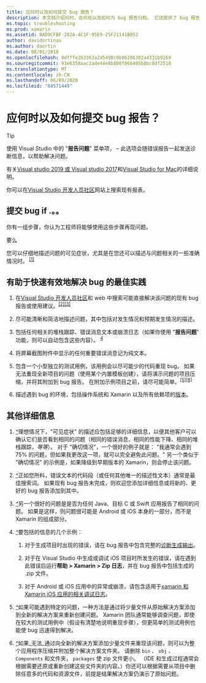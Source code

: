 ```yaml
---
title: 应何时以及如何提交 bug 报告？
description: 本文档介绍何时、在何处以及如何为 bug 报告归档。 它还提供了 bug 报告最佳实践，使工程师能够最好地诊断问题。
ms.topic: troubleshooting
ms.prod: xamarin
ms.assetid: 8AD9CFBF-282A-4C1F-95E9-25F21141B052
author: davidortinau
ms.author: daortin
ms.date: 08/01/2018
ms.openlocfilehash: 0dfffe2b3363a2d5498c0b8628b382a4331b9269
ms.sourcegitcommit: 93e6358aac2ade44e8b800f066405b8bc8df2510
ms.translationtype: MT
ms.contentlocale: zh-CN
ms.lasthandoff: 06/09/2020
ms.locfileid: "84571449"
---
```

# <a name="when-and-how-should-i-file-a-bug-report"></a>应何时以及如何提交 bug 报告？

> [!TIP]
> 使用 Visual Studio 中的 "**报告问题**" 菜单项， &ndash; 此选项会随错误报告一起发送诊断信息，以帮助解决问题。
>
> 有关[Visual studio 2019 或 Visual studio 2017](https://docs.microsoft.com/visualstudio/ide/how-to-report-a-problem-with-visual-studio)和[Visual Studio for Mac](https://docs.microsoft.com/visualstudio/mac/report-a-problem)的详细说明。
>
> 你可以在[Visual Studio 开发人员社区](https://developercommunity.visualstudio.com/)网站上搜索现有报表。

## <a name="file-a-bug-if"></a>提交 bug if .。。

你有一组步骤，你认为工程师将能够使用这些步骤再现问题。

要么

您可以仔细地描述问题的可见症状，尤其是在您还可以描述与问题相关的一些准确情况时。<sup> [[1]](#note-1)</sup>

## <a name="best-practices-to-help-address-bugs-quickly-and-efficiently"></a>有助于快速有效地解决 bug 的最佳实践

1. <a name="ref-1"></a>在[Visual Studio 开发人员社区](https://developercommunity.visualstudio.com/)和 web 中搜索可能直接解决该问题的现有 bug 报告或使用建议。<sup>[[2]](#note-2)</sup><sup>[[3]](#note-3)</sup>

1. <a name="ref-2"></a>尽可能清晰和简洁地描述问题，其中包括对发生情况和预期发生情况的描述。

1. <a name="ref-3"></a>包括任何相关的堆栈跟踪、错误消息文本或崩溃日志（如果你使用 "**报告问题**" 功能，则可以自动包含这些内容）。 <sup>[4](#note-4)</sup>

1. <a name="ref-4"></a>将屏幕截图附件中显示的任何重要错误消息记为纯文本。

1. <a name="ref-5"></a>包含一个小型独立的测试用例，该用例会以尽可能少的代码重现 bug。  如果无法重现全新项目的问题（使用某个内置模板创建），请将演示问题的项目压缩，并将其附加到 bug 报告。  在附加示例项目之前，请尽可能简单。<sup>[[5]](#note-5)</sup><sup>[[6]](#note-6)</sup>

1. <a name="ref-6"></a>描述遇到 bug 的环境，包括操作系统和 Xamarin 以及所有依赖项的[版本](~/cross-platform/troubleshooting/questions/version-logs.md)。

## <a name="additional-details"></a>其他详细信息

1. <a name="note-1"></a>[*^*](#ref-1)理想情况下，"可见症状" 的描述应包括足够的详细信息，以便其他客户可以确认它们是否看到相同的问题（相同的错误消息、相同的性能下降、相同的堆栈跟踪，_等等_）。 对于 "确切情况"，一个很好的例子就是： "我通常会遇到75% 的问题，但如果我更改这一项，就可以完全避免此问题。" 另一个类似于 "确切情况" 的示例是，如果降级到早期版本的 Xamarin，则会停止该问题。

1. <a name="note-2"></a>[*^*](#ref-2)正如您所料，错误文本的代码段（或任何其他唯一的描述性文本）通常是最佳搜索词。 如果现有 bug 报告未完成，则欢迎您添加详细信息或将新的、更好的 bug 报告添加到其中。

1. <a name="note-3"></a>[*^*](#ref-3)另一个很好的问题是是否为任何 Java、目标 C 或 Swift 应用报告了相同的问题。 如果是这样，则问题很可能是 Android 或 iOS 本身的一部分，而不是 Xamarin 的组成部分。

1. <a name="note-4"></a>[*^*](#ref-4)要包括的信息的几个示例：

    1. 对于生成项目时出现的错误，请在 bug 报告中包含完整的[诊断生成输出](~/android/troubleshooting/troubleshooting.md#Diagnostic_MSBuild_Output)。

    1. 对于在 Visual Studio 中生成或调试 iOS 项目时所发生的错误，请在遇到此错误后运行**帮助 > Xamarin > Zip 日志**，并在 bug 报告中包括生成的 .zip 文件。

    1. 对于 Android 或 iOS 应用中的异常或崩溃，请包含适用于[xamarin 和 Xamarin iOS 应用的相关调试日志](~/cross-platform/troubleshooting/questions/version-logs.md#debug-logs-for-xamarin-apps)。

1. <a name="note-5"></a>[*^*](#ref-5)如果可能遇到特定的问题，一种方法是通过将少量文件从原始解决方案添加到全新的解决方案来重新创建问题。 Xamarin 团队通常能够调查问题，即使在较大的测试用例中（假设有清楚地说明重现步骤），但更简单的测试用例也能使 bug 迅速得到解决。

1. <a name="note-6"></a>[*^*](#ref-6)如果_无法_通过向全新的解决方案添加少量文件来重现该问题，则可以为整个应用程序压缩并附加整个解决方案文件夹。 请删除 `bin` 、 `obj` 、 `Components` 和文件夹， `packages` 使 zip 文件更小。 （IDE 和生成过程通常会根据需要还原或重新创建这些文件夹的内容。）你还可以根据需要从项目中删除任意多的代码和资源文件，前提是结果解决方案仍演示了原始问题。
